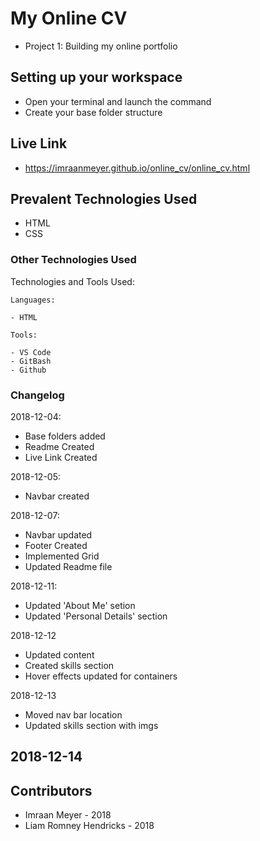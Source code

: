 # My Online CV
- Project 1: Building my online portfolio

## Setting up your workspace

- Open your terminal and launch the command
- Create your base folder structure

## Live Link

- https://imraanmeyer.github.io/online_cv/online_cv.html

## Prevalent Technologies Used

 - HTML
 - CSS


### Other Technologies Used

Technologies and Tools Used:

```
Languages:

- HTML

```
```
Tools:

- VS Code
- GitBash
- Github

```

### Changelog

2018-12-04:
- Base folders added
- Readme Created
- Live Link Created

2018-12-05:
- Navbar created

2018-12-07:
- Navbar updated
- Footer Created
- Implemented Grid
- Updated Readme file

2018-12-11:
- Updated 'About Me' setion
- Updated 'Personal Details' section

2018-12-12
- Updated content
- Created skills section
- Hover effects updated for containers

2018-12-13 
- Moved nav bar location
- Updated skills section with imgs

2018-12-14
- 

## Contributors

- Imraan Meyer - 2018
- Liam Romney Hendricks - 2018